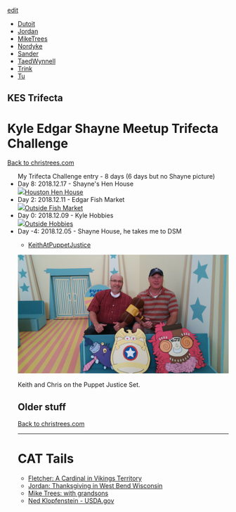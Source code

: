 [edit](https://github.com/christrees/blog/edit/master/share/README.md)

- [Dutoit](./Dutoit)
- [Jordan](./Jordan)
- [MikeTrees](./MikeTrees)
- [Nordyke](./Nordyke)
- [Sander](./Sander)
- [TaedWynnell](./TaedWynnell)
- [Trink](./Trink)
- [Tu](./Tu)

## KES Trifecta
<h1>Kyle Edgar Shayne Meetup Trifecta Challenge</h1>
  <a href="http://christrees.com">Back to christrees.com</a>
  <ul>My Trifecta Challenge entry - 8 days (6 days but no Shayne picture)
    <li>Day 8: 2018.12.17 - Shayne's Hen House<br><a href='https://photos.google.com/share/AF1QipO-bvtvRf20FSOSdPQPHIcHM3gAQ-E9Lp5dsnFCOJhy65lXAExFPv-manTyiT4xSg?key=eC1vT0lNUnhzVUVFTWI5Z3gyVWRDd1d0d1hFeXpn&source=ctrlq.org'><img src='https://lh3.googleusercontent.com/SyEuUy7dzjoE6-L6H3BbZf1QxUtfetwlqsVzAiYIn1ZWSuZbXwYWHjEZDqoYRVgI0RisSbF-pVAgfX8mq1jkNlYLOfnzIFOILPo1MI7vPgCAgZQPK12kPlxjpCy3_coIftwk3S37xw=w200' />Houston Hen House</a></li>
    <li>Day 2: 2018.12.11 - Edgar Fish Market<br><a href='https://photos.google.com/share/AF1QipN58O2vbBGKTz5yDSLQ3hg1wUOT9OzL7jD0denf5Q0I-_oaL5BETQYGeYKeqcHyiA?key=dldtOW5yNmwxTVRHSHN2ZmQ5YkJ2dk9kR2NlTmV3&source=ctrlq.org'><img src='https://lh3.googleusercontent.com/2Vzx2x_DNi1xQmh_iCMS7QKC4jgr_Af-3f-jpi0tRWlcn-NbTDvnAgyLDdNdLzLl3mcxMxsZO_uaFfHQxkMlx3BkCmuKoPSSMXTbku_PFxv4iT28bf1jTw07Hq2TbCfU3241iijKNA=w300' />Outside Fish Market</a></li>
    <li>Day 0: 2018.12.09 - Kyle Hobbies<br><a href='https://photos.google.com/share/AF1QipPCxjDxZnqDoafSLMKRiJRdCy8_D58hYBmbd5tY-Qz56YY96yrmAoBf9DdbJrFATg?key=R2FmdDdYUmZqZzVXNUV2WkpHU0oyUlBIMGlJaWpB&source=ctrlq.org'><img src='https://lh3.googleusercontent.com/41WXN10BoDC0o8MVRRWb7E8qclAB3DZWFCAjQeaRpD5BdisV2s78uWAX9VfWsfwpFiyBszHNyew7yRIPqqMKC-65G4MUjFM-N4ZPwXGa2os9otph5VVsfVch08jmS58S2V23Qj8_7g=w500' />Outside Hobbies</a></li>
    <li>Day -4: 2018.12.05 - Shayne House, he takes me to DSM</li>

- [KeithAtPuppetJustice](./KeithAtPuppetJustice)

![Keith and Chris on PJ](./KeithAtPuppetJustice/KeithAtPuppetJustice_WP_20200905_11_58_23_Pro.jpg)

Keith and Chris on the Puppet Justice Set.

## Older stuff
<a href="http://christrees.com">Back to christrees.com</a>
<br><hr>
<h1>CAT Tails</h1>
  <ul>
    <li><a href="http://blog.christrees.com/2018/10/14/">Fletcher: A Cardinal in Vikings Territory</a></li>
    <li><a href="http://blog.christrees.com/2018/11/22/">Jordan: Thanksgiving in West Bend Wisconsin</a></li>    
    <li><a href="http://blog.christrees.com/share/MikeTrees/">Mike Trees: with grandsons</a></li>
    <li><a href="https://www.fs.usda.gov/research/about/people/nklopfenstein#highlights-tab">Ned Klopfenstein - USDA.gov</a></li>
  </ul>
</body>
</html>
